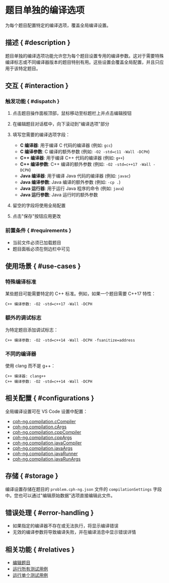 # 题目单独的编译选项

为每个题目配置特定的编译选项，覆盖全局编译设置。

## 描述 { #description }

题目单独的编译选项功能允许您为每个题目设置专用的编译参数。这对于需要特殊编译标志或不同编译器版本的题目特别有用。这些设置会覆盖全局配置，并且只应用于该特定题目。

## 交互 { #interaction }

### 触发功能 { #dispatch }

1. 点击题目操作面板顶部，鼠标移动至标题栏上并点击编辑按钮
2. 在编辑题目对话框中，向下滚动到"编译选项"部分
3. 填写您需要的编译选项字段：
   - **C 编译器**: 用于编译 C 代码的编译器 (例如: `gcc`)
   - **C 编译参数**: C 编译的额外参数 (例如: `-O2 -std=c11 -Wall -DCPH`)
   - **C++ 编译器**: 用于编译 C++ 代码的编译器 (例如: `g++`)
   - **C++ 编译参数**: C++ 编译的额外参数 (例如: `-O2 -std=c++17 -Wall -DCPH`)
   - **Java 编译器**: 用于编译 Java 代码的编译器 (例如: `javac`)
   - **Java 编译参数**: Java 编译的额外参数 (例如: `-cp .`)
   - **Java 运行器**: 用于运行 Java 程序的命令 (例如: `java`)
   - **Java 运行参数**: Java 运行时的额外参数

4. 留空的字段将使用全局配置
5. 点击"保存"按钮应用更改

### 前置条件 { #requirements }

- 当前文件必须已加载题目
- 题目面板必须在侧边栏中可见

## 使用场景 { #use-cases }

### 特殊编译标准

某些题目可能需要特定的 C++ 标准。例如，如果一个题目需要 C++17 特性：

```
C++ 编译参数: -O2 -std=c++17 -Wall -DCPH
```

### 额外的调试标志

为特定题目添加调试标志：

```
C++ 编译参数: -O2 -std=c++14 -Wall -DCPH -fsanitize=address
```

### 不同的编译器

使用 clang 而不是 g++：

```
C++ 编译器: clang++
C++ 编译参数: -O2 -std=c++14 -Wall -DCPH
```

## 相关配置 { #configurations }

全局编译设置可在 VS Code 设置中配置：

- [cph-ng.compilation.cCompiler](../configuration/compilation.md#cCompiler)
- [cph-ng.compilation.cArgs](../configuration/compilation.md#cArgs)
- [cph-ng.compilation.cppCompiler](../configuration/compilation.md#cppCompiler)
- [cph-ng.compilation.cppArgs](../configuration/compilation.md#cppArgs)
- [cph-ng.compilation.javaCompiler](../configuration/compilation.md#javaCompiler)
- [cph-ng.compilation.javaArgs](../configuration/compilation.md#javaArgs)
- [cph-ng.compilation.javaRunner](../configuration/compilation.md#javaRunner)
- [cph-ng.compilation.javaRunArgs](../configuration/compilation.md#javaRunArgs)

## 存储 { #storage }

编译设置存储在题目的 `problem.cph-ng.json` 文件的 `compilationSettings` 字段中。您也可以通过"编辑原始数据"选项直接编辑此文件。

## 错误处理 { #error-handling }

- 如果指定的编译器不存在或无法执行，将显示编译错误
- 无效的编译参数将导致编译失败，并在编译消息中显示错误详情

## 相关功能 { #relatives }

- [编辑题目](edit-problem.md)
- [运行所有测试用例](run-all-tests.md)
- [运行单个测试用例](run-single-test.md)

